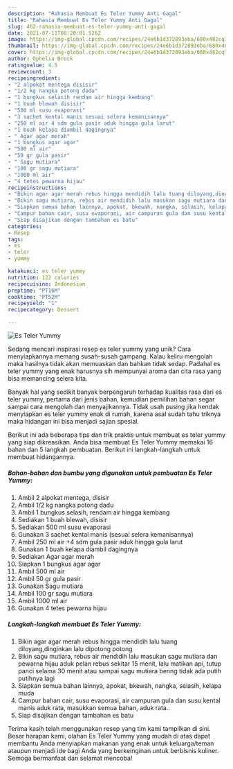```yaml
---
description: "Rahasia Membuat Es Teler Yummy Anti Gagal"
title: "Rahasia Membuat Es Teler Yummy Anti Gagal"
slug: 462-rahasia-membuat-es-teler-yummy-anti-gagal
date: 2021-07-11T08:20:01.526Z
image: https://img-global.cpcdn.com/recipes/24e6b1d372893eba/680x482cq70/es-teler-yummy-foto-resep-utama.jpg
thumbnail: https://img-global.cpcdn.com/recipes/24e6b1d372893eba/680x482cq70/es-teler-yummy-foto-resep-utama.jpg
cover: https://img-global.cpcdn.com/recipes/24e6b1d372893eba/680x482cq70/es-teler-yummy-foto-resep-utama.jpg
author: Ophelia Brock
ratingvalue: 4.5
reviewcount: 3
recipeingredient:
- "2 alpokat mentega disisir"
- "1/2 kg nangka potong dadu"
- "1 bungkus selasih rendam air hingga kembang"
- "1 buah blewah disisir"
- "500 ml susu evaporasi"
- "3 sachet kental manis sesuai selera kemanisannya"
- "250 ml air 4 sdm gula pasir aduk hingga gula larut"
- "1 buah kelapa diambil dagingnya"
- " Agar agar merah"
- "1 bungkus agar agar"
- "500 ml air"
- "50 gr gula pasir"
- " Sagu mutiara"
- "100 gr sagu mutiara"
- "1000 ml air"
- "4 tetes pewarna hijau"
recipeinstructions:
- "Bikin agar agar merah rebus hingga mendidih lalu tuang diloyang,dinginkan lalu dipotong potong"
- "Bikin sagu mutiara, rebus air mendidih lalu masukan sagu mutiara dan pewarna hijau aduk pelan rebus sekitar 15 menit, lalu matikan api, tutup panci selama 30 menit atau sampai sagu mutiara benng tidak ada putih putihnya lagi"
- "Siapkan semua bahan lainnya, apokat, bkewah, nangka, selasih, kelapa muda"
- "Campur bahan cair, susu evaporasi, air campuran gula dan susu kental manis aduk rata, masukkan semua bahan, aduk rata.."
- "Siap disajikan dengan tambahan es batu"
categories:
- Resep
tags:
- es
- teler
- yummy

katakunci: es teler yummy 
nutrition: 122 calories
recipecuisine: Indonesian
preptime: "PT16M"
cooktime: "PT52M"
recipeyield: "1"
recipecategory: Dessert

---
```



![Es Teler Yummy](https://img-global.cpcdn.com/recipes/24e6b1d372893eba/680x482cq70/es-teler-yummy-foto-resep-utama.jpg)

Sedang mencari inspirasi resep es teler yummy yang unik? Cara menyiapkannya memang susah-susah gampang. Kalau keliru mengolah maka hasilnya tidak akan memuaskan dan bahkan tidak sedap. Padahal es teler yummy yang enak harusnya sih mempunyai aroma dan cita rasa yang bisa memancing selera kita.



Banyak hal yang sedikit banyak berpengaruh terhadap kualitas rasa dari es teler yummy, pertama dari jenis bahan, kemudian pemilihan bahan segar sampai cara mengolah dan menyajikannya. Tidak usah pusing jika hendak menyiapkan es teler yummy enak di rumah, karena asal sudah tahu triknya maka hidangan ini bisa menjadi sajian spesial.


Berikut ini ada beberapa tips dan trik praktis untuk membuat es teler yummy yang siap dikreasikan. Anda bisa membuat Es Teler Yummy memakai 16 bahan dan 5 langkah pembuatan. Berikut ini langkah-langkah untuk membuat hidangannya.

<!--inarticleads1-->

##### Bahan-bahan dan bumbu yang digunakan untuk pembuatan Es Teler Yummy:

1. Ambil 2 alpokat mentega, disisir
1. Ambil 1/2 kg nangka potong dadu
1. Ambil 1 bungkus selasih, rendam air hingga kembang
1. Sediakan 1 buah blewah, disisir
1. Sediakan 500 ml susu evaporasi
1. Gunakan 3 sachet kental manis (sesuai selera kemanisannya)
1. Ambil 250 ml air +4 sdm gula pasir aduk hingga gula larut
1. Gunakan 1 buah kelapa diambil dagingnya
1. Sediakan  Agar agar merah
1. Siapkan 1 bungkus agar agar
1. Ambil 500 ml air
1. Ambil 50 gr gula pasir
1. Gunakan  Sagu mutiara
1. Ambil 100 gr sagu mutiara
1. Ambil 1000 ml air
1. Gunakan 4 tetes pewarna hijau




<!--inarticleads2-->

##### Langkah-langkah membuat Es Teler Yummy:

1. Bikin agar agar merah rebus hingga mendidih lalu tuang diloyang,dinginkan lalu dipotong potong
1. Bikin sagu mutiara, rebus air mendidih lalu masukan sagu mutiara dan pewarna hijau aduk pelan rebus sekitar 15 menit, lalu matikan api, tutup panci selama 30 menit atau sampai sagu mutiara benng tidak ada putih putihnya lagi
1. Siapkan semua bahan lainnya, apokat, bkewah, nangka, selasih, kelapa muda
1. Campur bahan cair, susu evaporasi, air campuran gula dan susu kental manis aduk rata, masukkan semua bahan, aduk rata..
1. Siap disajikan dengan tambahan es batu




Terima kasih telah menggunakan resep yang tim kami tampilkan di sini. Besar harapan kami, olahan Es Teler Yummy yang mudah di atas dapat membantu Anda menyiapkan makanan yang enak untuk keluarga/teman ataupun menjadi ide bagi Anda yang berkeinginan untuk berbisnis kuliner. Semoga bermanfaat dan selamat mencoba!
